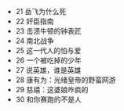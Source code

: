 

* 21 岳飞为什么死
* 22 奸臣指南
* 23 击溃牛顿的钟表匠
* 24 南北战争
* 25 这一代人的怕与爱
* 26 一个被吃掉的少年
* 27 说英雄，谁是英雄
* 28 康有为：光绪皇帝的野蛮网游
* 29 慈禧：这婆娘咋疯的
* 30 和你赛跑的不是人